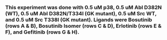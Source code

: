 ### This experiment was done with 0.5 uM p38, 0.5 uM Abl D382N (WT), 0.5 uM Abl D382N/T334I (GK mutant), 0.5 uM Src WT, and 0.5 uM Src T338I (GK mutant). Ligands were Bosutinib (rows A & B), Bosutinib Isomer (rows C & D), Erlotinib (rows E & F), and Gefitinib (rows G & H). 
